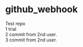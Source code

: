 # github_webhook

Test repo<br>
1 trial<br>
2 commit from 2nd user.<br>
3 commit from 2nd user.<br>
